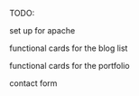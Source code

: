 TODO:

set up for apache

functional cards for the blog list

functional cards for the portfolio

contact form

